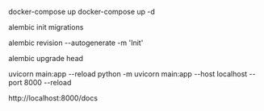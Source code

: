docker-compose up
docker-compose up -d


alembic init migrations

alembic revision --autogenerate -m 'Init'

alembic upgrade head



uvicorn main:app --reload
python -m uvicorn main:app --host localhost --port 8000 --reload


http://localhost:8000/docs
